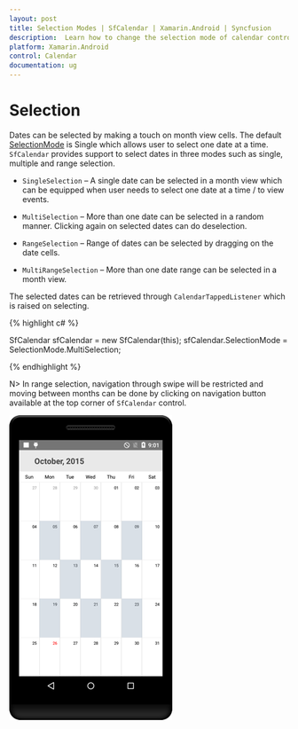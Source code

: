 ```yaml
---
layout: post
title: Selection Modes | SfCalendar | Xamarin.Android | Syncfusion
description:  Learn how to change the selection mode of calendar control
platform: Xamarin.Android
control: Calendar
documentation: ug
---
```

# Selection

Dates can be selected by making a touch on month view cells. The default [SelectionMode](https://help.syncfusion.com/cr/xamarin-android/Com.Syncfusion.Calendar.SfCalendar.html#Com_Syncfusion_Calendar_SfCalendar_SelectionMode) is Single which allows user to select one date at a time. `SfCalendar` provides support to select dates in three modes such as single, multiple and range selection.

* `SingleSelection` – A single date can be selected in a month view which can be equipped when user needs to select one date at a time / to view events.

* `MultiSelection` – More than one date can be selected in a random manner. Clicking again on selected dates can do deselection.

* `RangeSelection` – Range of dates can be selected by dragging on the date cells.

* `MultiRangeSelection` – More than one date range can be selected in a month view.

The selected dates can be retrieved through `CalendarTappedListener` which is raised on selecting.

{% highlight c# %}
	
SfCalendar sfCalendar = new SfCalendar(this);
sfCalendar.SelectionMode = SelectionMode.MultiSelection;

{% endhighlight %}

N> In range selection, navigation through swipe will be restricted and moving between months can be done by clicking on navigation button available at the top corner of `SfCalendar` control.

![Multiselection Support in Xamarin.Android Calendar](images/xamarin.android-calendar-Selection.png)
